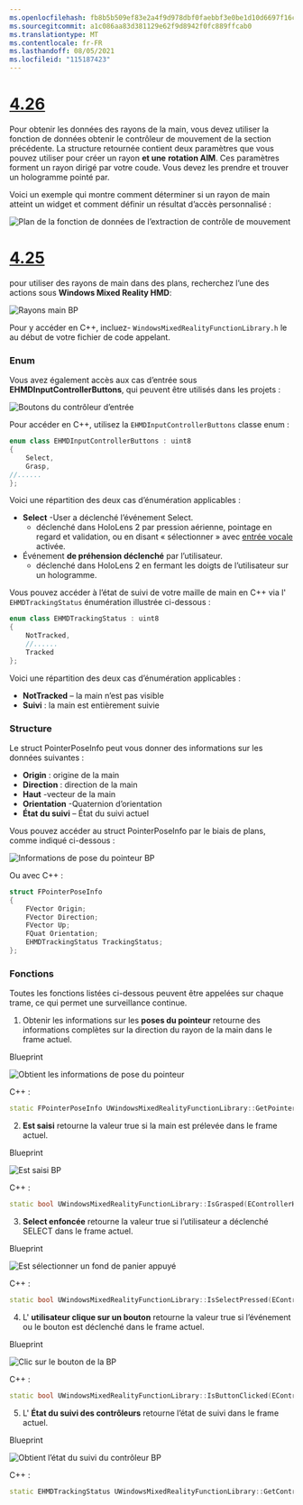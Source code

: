 ```yaml
---
ms.openlocfilehash: fb8b5b509ef83e2a4f9d978dbf0faebbf3e0be1d10d6697f16cfb9366d7a2edb
ms.sourcegitcommit: a1c086aa83d381129e62f9d8942f0fc889ffcab0
ms.translationtype: MT
ms.contentlocale: fr-FR
ms.lasthandoff: 08/05/2021
ms.locfileid: "115187423"
---
```

# <a name="426"></a>[4.26](#tab/426)

Pour obtenir les données des rayons de la main, vous devez utiliser la fonction de données obtenir le contrôleur de mouvement de la section précédente. La structure retournée contient deux paramètres que vous pouvez utiliser pour créer un rayon **et une** **rotation AIM**. Ces paramètres forment un rayon dirigé par votre coude. Vous devez les prendre et trouver un hologramme pointé par.

Voici un exemple qui montre comment déterminer si un rayon de main atteint un widget et comment définir un résultat d’accès personnalisé :

![Plan de la fonction de données de l’extraction de contrôle de mouvement](../images/unreal-hand-tracking-img-04.png) 

# <a name="425"></a>[4.25](#tab/425)

pour utiliser des rayons de main dans des plans, recherchez l’une des actions sous **Windows Mixed Reality HMD**:

![Rayons main BP](../images/unreal/hand-rays-bp.png)

Pour y accéder en C++, incluez- `WindowsMixedRealityFunctionLibrary.h` le au début de votre fichier de code appelant.

### <a name="enum"></a>Enum

Vous avez également accès aux cas d’entrée sous **EHMDInputControllerButtons**, qui peuvent être utilisés dans les projets :

![Boutons du contrôleur d’entrée](../images/unreal/input-controller-buttons.png)

Pour accéder en C++, utilisez la `EHMDInputControllerButtons` classe enum :
```cpp
enum class EHMDInputControllerButtons : uint8
{
    Select,
    Grasp,
//......
};
```

Voici une répartition des deux cas d’énumération applicables :

* **Select** -User a déclenché l’événement Select.
    * déclenché dans HoloLens 2 par pression aérienne, pointage en regard et validation, ou en disant « sélectionner » avec [entrée vocale](../unreal-voice-input.md) activée.
* Événement **de préhension déclenché** par l’utilisateur.
    * déclenché dans HoloLens 2 en fermant les doigts de l’utilisateur sur un hologramme.

Vous pouvez accéder à l’état de suivi de votre maille de main en C++ via l' `EHMDTrackingStatus` énumération illustrée ci-dessous :

```cpp
enum class EHMDTrackingStatus : uint8
{
    NotTracked,
    //......
    Tracked
};
```

Voici une répartition des deux cas d’énumération applicables :

* **NotTracked** – la main n’est pas visible
* **Suivi** : la main est entièrement suivie

### <a name="struct"></a>Structure

Le struct PointerPoseInfo peut vous donner des informations sur les données suivantes :

* **Origin** : origine de la main
* **Direction** : direction de la main
* **Haut** -vecteur de la main
* **Orientation** -Quaternion d’orientation
* **État du suivi** – État du suivi actuel

Vous pouvez accéder au struct PointerPoseInfo par le biais de plans, comme indiqué ci-dessous :

![Informations de pose du pointeur BP](../images/unreal/pointer-pose-info-bp.png)

Ou avec C++ :

```cpp
struct FPointerPoseInfo
{
    FVector Origin;
    FVector Direction;
    FVector Up;
    FQuat Orientation;
    EHMDTrackingStatus TrackingStatus;
};
```

### <a name="functions"></a>Fonctions

Toutes les fonctions listées ci-dessous peuvent être appelées sur chaque trame, ce qui permet une surveillance continue.

1. Obtenir les informations sur les **poses du pointeur** retourne des informations complètes sur la direction du rayon de la main dans le frame actuel.

Blueprint

![Obtient les informations de pose du pointeur](../images/unreal/get-pointer-pose-info.png)

C++ :
```cpp
static FPointerPoseInfo UWindowsMixedRealityFunctionLibrary::GetPointerPoseInfo(EControllerHand hand);
```

2. **Est saisi** retourne la valeur true si la main est prélevée dans le frame actuel.

Blueprint

![Est saisi BP](../images/unreal/is-grasped-bp.png)

C++ :
```cpp
static bool UWindowsMixedRealityFunctionLibrary::IsGrasped(EControllerHand hand);
```

3. **Select enfoncée** retourne la valeur true si l’utilisateur a déclenché SELECT dans le frame actuel.

Blueprint

![Est sélectionner un fond de panier appuyé](../images/unreal/is-select-pressed-bp.png)

C++ :
```cpp
static bool UWindowsMixedRealityFunctionLibrary::IsSelectPressed(EControllerHand hand);
```

4. L' **utilisateur clique sur un bouton** retourne la valeur true si l’événement ou le bouton est déclenché dans le frame actuel.

Blueprint

![Clic sur le bouton de la BP](../images/unreal/is-button-clicked-bp.png)

C++ :
```cpp
static bool UWindowsMixedRealityFunctionLibrary::IsButtonClicked(EControllerHand hand, EHMDInputControllerButtons button);
```

5. L' **État du suivi des contrôleurs** retourne l’état de suivi dans le frame actuel.

Blueprint

![Obtient l’état du suivi du contrôleur BP](../images/unreal/get-controller-tracking-status-bp.png)

C++ :
```cpp
static EHMDTrackingStatus UWindowsMixedRealityFunctionLibrary::GetControllerTrackingStatus(EControllerHand hand);
```